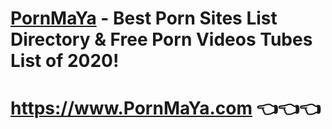 # <a href="https://www.PornMaYa.com" title="Best Porn Sites List Directory & Free Porn Videos Tubes List of 2020">PornMaYa</a> - Best Porn Sites List Directory & Free Porn Videos Tubes List of 2020!

# <a href="https://www.PornMaYa.com" title="Best Porn Sites List Directory & Free Porn Videos Tubes List of 2020">https://www.PornMaYa.com</a> 👈👈👈
